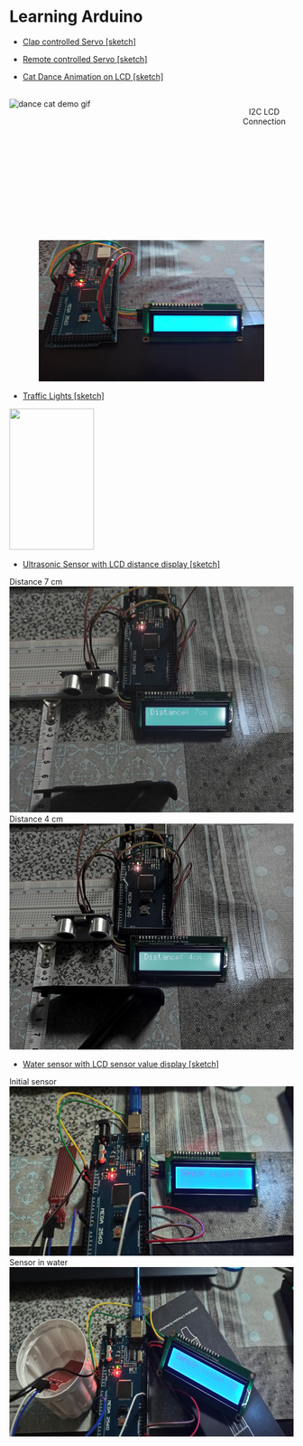 # Learning Arduino


- [Clap controlled Servo [sketch]](servo/servo.ino)
- [Remote controlled Servo [sketch]](servo/remote-controlled-servo.ino)

- [Cat Dance Animation on LCD [sketch]](cat_dance_animation/dance_cat_animation.ino)

<br><img src="cat_dance_animation/cat_dance_gif.gif" width="400" height="250" alt="dance cat demo gif" align="left"><p align="center">I2C LCD Connection<br><img src="cat_dance_animation/cat_dance_photo.jpg" width="400" height="250" alt="lcd connection">

- [Traffic Lights [sketch]](traffic_lights/traffic_light.ino)

<img src="traffic_lights/traffic_light.gif" width="150" height="250"> <br>

- [Ultrasonic Sensor with LCD distance display [sketch]](ultrasonic_sensor/ultrasonic_sensor.ino)

Distance 7 cm  <br>
<img src="ultrasonic_sensor/ultrasonic_sensor (1).jpg" width="600" height="400"><br>
Distance 4 cm
<br><img src="ultrasonic_sensor/ultrasonic_sensor (2).jpg" width="600" height="400">

- [Water sensor with LCD sensor value display [sketch]](water_sensor/water_sensor.ino)

Initial sensor  <br>
<img src="water_sensor/water_sensor (1).jpg" width="600" height="300"><br>
Sensor in water
<br><img src="water_sensor/water_sensor (2).jpg" width="600" height="300">

